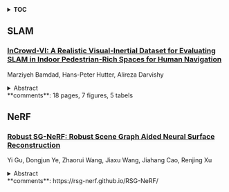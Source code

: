 <details>
  <summary><b>TOC</b></summary>
  <ol>
    <li><a href=#slam>SLAM</a></li>
      <ul>
        <li><a href=#InCrowd-VI:-A-Realistic-Visual-Inertial-Dataset-for-Evaluating-SLAM-in-Indoor-Pedestrian-Rich-Spaces-for-Human-Navigation>InCrowd-VI: A Realistic Visual-Inertial Dataset for Evaluating SLAM in Indoor Pedestrian-Rich Spaces for Human Navigation</a></li>
      </ul>
    </li>
    <li><a href=#nerf>NeRF</a></li>
      <ul>
        <li><a href=#Robust-SG-NeRF:-Robust-Scene-Graph-Aided-Neural-Surface-Reconstruction>Robust SG-NeRF: Robust Scene Graph Aided Neural Surface Reconstruction</a></li>
      </ul>
    </li>
  </ol>
</details>

## SLAM  

### [InCrowd-VI: A Realistic Visual-Inertial Dataset for Evaluating SLAM in Indoor Pedestrian-Rich Spaces for Human Navigation](http://arxiv.org/abs/2411.14358)  
Marziyeh Bamdad, Hans-Peter Hutter, Alireza Darvishy  
<details>  
  <summary>Abstract</summary>  
  <ol>  
    Simultaneous localization and mapping (SLAM) techniques can be used to navigate the visually impaired, but the development of robust SLAM solutions for crowded spaces is limited by the lack of realistic datasets. To address this, we introduce InCrowd-VI, a novel visual-inertial dataset specifically designed for human navigation in indoor pedestrian-rich environments. Recorded using Meta Aria Project glasses, it captures realistic scenarios without environmental control. InCrowd-VI features 58 sequences totaling a 5 km trajectory length and 1.5 hours of recording time, including RGB, stereo images, and IMU measurements. The dataset captures important challenges such as pedestrian occlusions, varying crowd densities, complex layouts, and lighting changes. Ground-truth trajectories, accurate to approximately 2 cm, are provided in the dataset, originating from the Meta Aria project machine perception SLAM service. In addition, a semi-dense 3D point cloud of scenes is provided for each sequence. The evaluation of state-of-the-art visual odometry (VO) and SLAM algorithms on InCrowd-VI revealed severe performance limitations in these realistic scenarios, demonstrating the need and value of the new dataset to advance SLAM research for visually impaired navigation in complex indoor environments.  
  </ol>  
</details>  
**comments**: 18 pages, 7 figures, 5 tabels  
  
  



## NeRF  

### [Robust SG-NeRF: Robust Scene Graph Aided Neural Surface Reconstruction](http://arxiv.org/abs/2411.13620)  
Yi Gu, Dongjun Ye, Zhaorui Wang, Jiaxu Wang, Jiahang Cao, Renjing Xu  
<details>  
  <summary>Abstract</summary>  
  <ol>  
    Neural surface reconstruction relies heavily on accurate camera poses as input. Despite utilizing advanced pose estimators like COLMAP or ARKit, camera poses can still be noisy. Existing pose-NeRF joint optimization methods handle poses with small noise (inliers) effectively but struggle with large noise (outliers), such as mirrored poses. In this work, we focus on mitigating the impact of outlier poses. Our method integrates an inlier-outlier confidence estimation scheme, leveraging scene graph information gathered during the data preparation phase. Unlike previous works directly using rendering metrics as the reference, we employ a detached color network that omits the viewing direction as input to minimize the impact caused by shape-radiance ambiguities. This enhanced confidence updating strategy effectively differentiates between inlier and outlier poses, allowing us to sample more rays from inlier poses to construct more reliable radiance fields. Additionally, we introduce a re-projection loss based on the current Signed Distance Function (SDF) and pose estimations, strengthening the constraints between matching image pairs. For outlier poses, we adopt a Monte Carlo re-localization method to find better solutions. We also devise a scene graph updating strategy to provide more accurate information throughout the training process. We validate our approach on the SG-NeRF and DTU datasets. Experimental results on various datasets demonstrate that our methods can consistently improve the reconstruction qualities and pose accuracies.  
  </ol>  
</details>  
**comments**: https://rsg-nerf.github.io/RSG-NeRF/  
  
  



